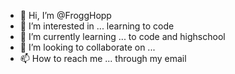 - 👋 Hi, I’m @FroggHopp
- 👀 I’m interested in ... learning to code
- 🌱 I’m currently learning ... to code and highschool
- 💞️ I’m looking to collaborate on ...
- 📫 How to reach me ... through my email

<!---
FroggHopp/FroggHopp is a ✨ special ✨ repository because its `README.md` (this file) appears on your GitHub profile.
You can click the Preview link to take a look at your changes.
--->
